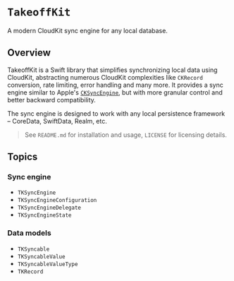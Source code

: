 # ``TakeoffKit``

A modern CloudKit sync engine for any local database.

## Overview

TakeoffKit is a Swift library that simplifies synchronizing local data using CloudKit, abstracting numerous CloudKit complexities like `CKRecord` conversion, rate limiting, error handling and many more. It provides a sync engine similar to Apple's [`CKSyncEngine`](https://developer.apple.com/documentation/cloudkit/cksyncengine-5sie5), but with more granular control and better backward compatibility.

The sync engine is designed to work with any local persistence framework – CoreData, SwiftData, Realm, etc.

> See `README.md` for installation and usage, `LICENSE` for licensing details.

## Topics

### Sync engine

- ``TKSyncEngine``
- ``TKSyncEngineConfiguration``
- ``TKSyncEngineDelegate``
- ``TKSyncEngineState``

### Data models

- ``TKSyncable``
- ``TKSyncableValue``
- ``TKSyncableValueType``
- ``TKRecord``
